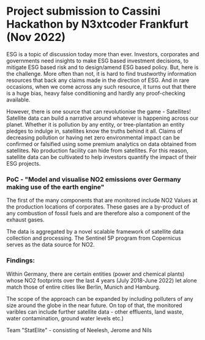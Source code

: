 # Project submission to Cassini Hackathon by N3xtcoder Frankfurt (Nov 2022)


ESG is a topic of discussion today more than ever. Investors, corporates and governments need insights to make ESG based investment decisions, to mitigate ESG based risk and to design/amend ESG based policy. But, here is the challenge. More often than not, it is hard to find trustworthy information resources that back any claims made in the direction of ESG. And in rare occasions, when we come across any such resource, it turns out that there is a huge bias, heavy false conditioning and hardly any proof-checking available.

However, there is one source that can revolutionise the game - Satellites! 
Satellite data can build a narrative around whatever is happening across our planet. Whether it is pollution by any entity, or tree-plantation an entity pledges to indulge in, satellites know the truths behind it all. Claims of decreasing pollution or having net zero environmental impact can be confirmed or falsified using some premium analytics on data obtained from satellites. No production facility can hide from satellites. For this reason, satellite data can be cultivated to help investors quantify the impact of their ESG projects. 


### PoC - "Model and visualise NO2 emissions over Germany making use of the earth engine"

The first of the many components that are monitored include NO2 Values at the production locations of corporates. These gases are a by-product of any combustion of fossil fuels and are therefore also a component of the exhaust gases. 

The data is aggregated by a novel scalable framework of satellite data collection and processing. The Sentinel 5P program from Copernicus serves 
as the data source for NO2.

### Findings:

Within Germany, there are certain entities (power and chemical plants) whose NO2 footprints over the last 4 years (July 2018-June 2022) let alone match those of entire cities like Berlin, Munich and Hamburg.

The scope of the approach can be expanded by including polluters of any size around the globe in the near future. On top of that, the monitored varibles can include further satellite data - other effluents, land waste, water contamination, ground water levels etc.)


Team "StatElite" - consisting of Neelesh, Jerome and Nils
